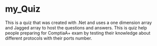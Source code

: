 # my_Quiz
This is a quiz that was created with .Net and uses a one dimension array and Jagged array to 
host the questions and answers. This is quiz help people preparing for ComptiaA+ exam by
testing their knowledge about different protocols with their ports number.
